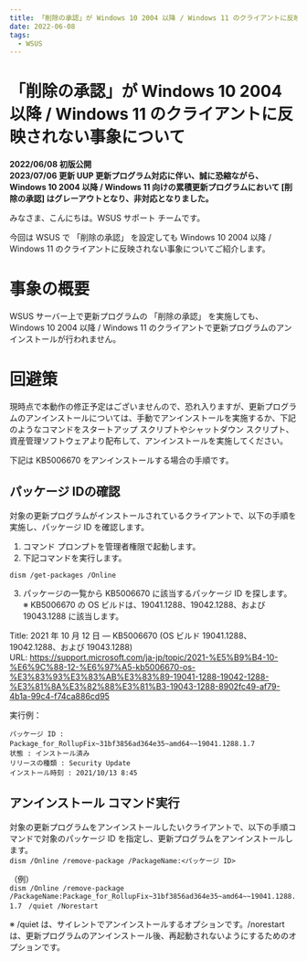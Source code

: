```yaml
---
title: 「削除の承認」が Windows 10 2004 以降 / Windows 11 のクライアントに反映されない事象について
date: 2022-06-08
tags:
  - WSUS
---
```

# 「削除の承認」が Windows 10 2004 以降 / Windows 11 のクライアントに反映されない事象について

**2022/06/08 初版公開**  
**2023/07/06 更新 UUP 更新プログラム対応に伴い、誠に恐縮ながら、Windows 10 2004 以降 / Windows 11 向けの累積更新プログラムにおいて [削除の承認] はグレーアウトとなり、非対応となりました。**

みなさま、こんにちは。WSUS サポート チームです。

今回は WSUS で 「削除の承認」 を設定しても  Windows 10 2004 以降 / Windows 11 のクライアントに反映されない事象についてご紹介します。

# 事象の概要
WSUS サーバー上で更新プログラムの 「削除の承認」 を実施しても、 Windows 10 2004 以降 / Windows 11 のクライアントで更新プログラムのアンインストールが行われません。

# 回避策
現時点で本動作の修正予定はございませんので、恐れ入りますが、更新プログラムのアンインストールについては、手動でアンインストールを実施するか、下記のようなコマンドをスタートアップ スクリプトやシャットダウン スクリプト、資産管理ソフトウェアより配布して、アンインストールを実施してください。

下記は KB5006670 をアンインストールする場合の手順です。  
## パッケージ IDの確認
対象の更新プログラムがインストールされているクライアントで、以下の手順を実施し、パッケージ ID を確認します。

1. コマンド プロンプトを管理者権限で起動します。  
2. 下記コマンドを実行します。  

`dism /get-packages /Online`

3. パッケージの一覧から KB5006670 に該当するパッケージ ID を探します。
※ KB5006670 の OS ビルドは、19041.1288、19042.1288、および 19043.1288 に該当します。

Title: 2021 年 10 月 12 日 — KB5006670 (OS ビルド 19041.1288、19042.1288、および 19043.1288)  
URL: https://support.microsoft.com/ja-jp/topic/2021-%E5%B9%B4-10-%E6%9C%88-12-%E6%97%A5-kb5006670-os-%E3%83%93%E3%83%AB%E3%83%89-19041-1288-19042-1288-%E3%81%8A%E3%82%88%E3%81%B3-19043-1288-8902fc49-af79-4b1a-99c4-f74ca886cd95

実行例：
```
パッケージ ID : Package_for_RollupFix~31bf3856ad364e35~amd64~~19041.1288.1.7　
状態 : インストール済み
リリースの種類 : Security Update
インストール時刻 : 2021/10/13 8:45
```

## アンインストール コマンド実行
対象の更新プログラムをアンインストールしたいクライアントで、以下の手順コマンドで対象のパッケージ ID を指定し、更新プログラムをアンインストールします。  
`dism /Online /remove-package /PackageName:<パッケージ ID>`

（例）  
`dism /Online /remove-package /PackageName:Package_for_RollupFix~31bf3856ad364e35~amd64~~19041.1288.1.7　/quiet /Norestart`

※ /quiet は、サイレントでアンインストールするオプションです。/norestart は、更新プログラムのアンインストール後、再起動されないようにするためのオプションです。